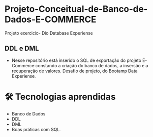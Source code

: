 # Projeto-Conceitual-de-Banco-de-Dados-E-COMMERCE
Projeto exercicio- Dio  Database Experiense
## DDL e DML

- Nesse repositório está inserido o SQL de exportação do projeto E-Commerce constando a criação do banco de dados, a insersão e a recuperação de valores. Desafio de projeto, do Bootamp Data Experiense.

# 🛠️ Tecnologias aprendidas

- Banco de Dados
- DDL
- DML
- Boas práticas com SQL.
